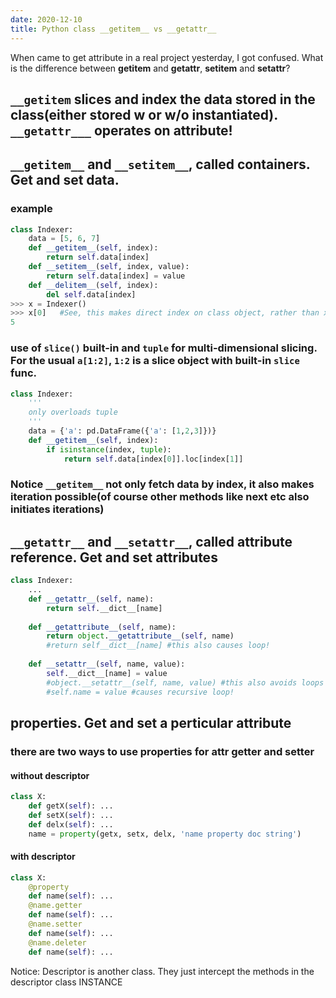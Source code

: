 ```yaml
---
date: 2020-12-10
title: Python class __getitem__ vs __getattr__
---
```


When came to get attribute in a real project yesterday, I got confused. What is the difference between __getitem__ and __getattr__, __setitem__ and __setattr__?
## ```__getitem``` slices and index the data stored in the class(either stored w or w/o instantiated). ```__getattr___``` operates on attribute!
##  ```__getitem__``` and ```__setitem__```, called containers. Get and set data.
### example
```python
class Indexer:
    data = [5, 6, 7]
    def __getitem__(self, index):
        return self.data[index]
    def __setitem__(self, index, value):
        return self.data[index] = value
    def __delitem__(self, index):
        del self.data[index]
>>> x = Indexer() 
>>> x[0]   #See, this makes direct index on class object, rather than x.data[0] possible.
5
```

### use of ```slice()``` built-in and ```tuple``` for multi-dimensional slicing. For the usual ```a[1:2]```, ```1:2``` is a slice object with built-in ```slice``` func.
```python
class Indexer:
    '''
    only overloads tuple 
    '''
    data = {'a': pd.DataFrame({'a': [1,2,3]})}
    def __getitem__(self, index):
        if isinstance(index, tuple):
            return self.data[index[0]].loc[index[1]]            
```

### Notice ```__getitem__``` not only fetch data by index, it also makes iteration possible(of course other methods like __next__ etc also initiates iterations)

## ```__getattr__``` and ```__setattr__```, called attribute reference. Get and set attributes
```python
class Indexer:
    ...
    def __getattr__(self, name):
        return self.__dict__[name]
        
    def __getattribute__(self, name):
        return object.__getattribute__(self, name)
        #return self__dict__[name] #this also causes loop!
        
    def __setattr__(self, name, value):
        self.__dict__[name] = value
        #object.__setattr__(self, name, value) #this also avoids loops
        #self.name = value #causes recursive loop!
```

## properties. Get and set a perticular attribute
### there are two ways to use properties for attr getter and setter
#### without descriptor
```python
class X:
    def getX(self): ...
    def setX(self): ...
    def delx(self): ...
    name = property(getx, setx, delx, 'name property doc string')
```
#### with descriptor
```python
class X:
    @property
    def name(self): ...
    @name.getter
    def name(self): ...
    @name.setter
    def name(self): ...
    @name.deleter
    def name(self): ...
```
Notice: Descriptor is another class. They just intercept the methods in the descriptor class INSTANCE

